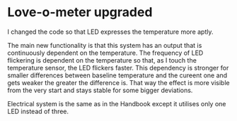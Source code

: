 # Love-o-meter upgraded

I changed the code so that LED expresses the temperature more aptly.

The main new functionality is that this system has an output that is continuously dependent on the temperature. The frequency of LED flickering is dependent on the temperature so that, as I touch the temperature sensor, the LED flickers faster.
This dependency is stronger for smaller differences between baseline temperature and the cureent one and gets weaker the greater the difference is. That way the effect is more visible from the very start and stays stable for some bigger deviations.

Electrical system is the same as in the Handbook except it utilises only one LED instead of three.
